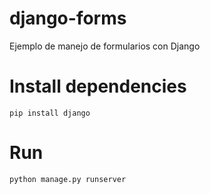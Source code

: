 # django-forms
Ejemplo de manejo de formularios con Django

# Install dependencies
    pip install django

# Run
    python manage.py runserver
